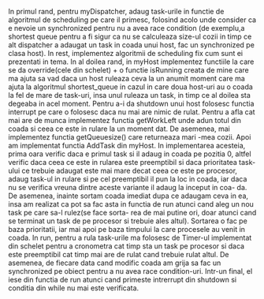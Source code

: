 In primul rand, pentru myDispatcher, adaug task-urile in functie de algoritmul 
de scheduling pe care il primesc, folosind acolo unde consider ca e nevoie un
synchronized pentru nu a avea race condition (de exemplu,a shortest queue pentru
a fi sigur ca nu se calculeaza size-ul cozii in timp ce alt dispatcher a adaugat 
un task in coada unui host, fac un synchronized pe clasa host). In rest, implementez
algoritmii de scheduling fix cum sunt ei prezentati in tema.
In al doilea rand, in myHost implementez functiile la care se da override(cele din 
schelet) + o functie isRunning creata de mine care ma ajuta sa vad daca un host ruleaza
ceva la un anumit moment care ma ajuta la algoritmul shortest_queue in cazul in care
doua host-uri au o coada la fel de mare de task-uri, insa unul ruleaza un task, in timp
ce al doilea sta degeaba in acel moment. Pentru a-i da shutdown unui host folosesc functia
interrupt pe care o folosesc daca nu mai are nimic de rulat. Pentru a afla cat mai are de 
munca implementez functia getWorkLeft unde adun totul din coada si ceea ce este in rulare
la un moment dat. De asemenea, mai implementez functia getQueuesize() care returneaza mari
-mea cozii. Apoi am implementat functia AddTask din myHost. In implementarea acesteia, prima
oara verific daca e primul task si il adaug in coada pe pozitia 0, altfel verific daca ceea 
ce este in rularea este preemptibil si daca prioritatea task-ului ce trebuie adaugat este mai 
mare decat ceea ce este pe procesor, adaug task-ul in rulare si pe cel preemptibil il pun la 
loc in coada, iar daca nu se verifica vreuna dintre aceste variante il adaug la inceput in coa-
da. De asemenea, inainte sortam coada imediat dupa ce adaugam ceva in ea, insa am realizat ca 
pot sa fac asta in functia de run atunci cand aleg un nou task pe care sa-l rulez(se face sorta-
rea de mai putine ori, doar atunci cand se terminat un task de pe procesor si trebuie ales altul).
Sortarea o fac pe baza prioritatii, iar mai apoi pe baza timpului la care procesele au venit in 
coada. In run, pentru a rula task-urile ma folosesc de Timer-ul implementat din schelet pentru a
cronometra cat timp sta un task pe procesor si daca este preemptibil cat timp mai are de rulat cand
trebuie rulat altul. De asemenea, de fiecare data cand modific coada am grija sa fac un synchronized
pe obiect pentru a nu avea race condition-uri. Intr-un final, el iese din functia de run atunci cand 
primeste intrerrupt din shutdown si conditia din while nu mai este verificata. 
